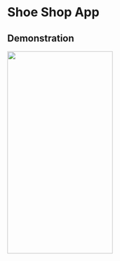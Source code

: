 # Shoe Shop App

## Demonstration
<img src="https://user-images.githubusercontent.com/43718257/121768675-07f85d80-cb7d-11eb-89f8-ab33d2eb377e.gif" width=240 height=460>
